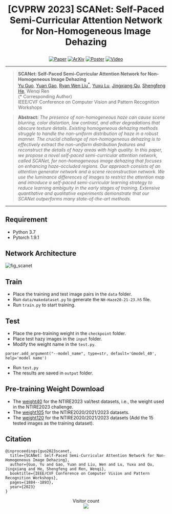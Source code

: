 # <p align=center> [CVPRW 2023] SCANet: Self-Paced Semi-Curricular Attention Network for Non-Homogeneous Image Dehazing</p>

<div align="center">
  
[![Paper](https://img.shields.io/badge/SCANet-Paper-blue.svg)](https://openaccess.thecvf.com/content/CVPR2023W/NTIRE/html/Guo_SCANet_Self-Paced_Semi-Curricular_Attention_Network_for_Non-Homogeneous_Image_Dehazing_CVPRW_2023_paper.html)
[![ArXiv](https://img.shields.io/badge/SCANet-ArXiv-red.svg)](http://arxiv.org/abs/2304.08444)
[![Poster](https://img.shields.io/badge/SCANet-Poster-green.svg)](https://github.com/gy65896/SCANet/blob/main/poster/SCANet_poster.png)
[![Video](https://img.shields.io/badge/SCANet-Video-orange.svg)](https://drive.google.com/file/d/1KsfrAPUKTZR2QPqO9X8QDdmyl9AHJC7t/view)

</div>

---
>**SCANet: Self-Paced Semi-Curricular Attention Network for Non-Homogeneous Image Dehazing**<br>
>[Yu Guo](https://scholar.google.com/citations?user=klYz-acAAAAJ&hl=zh-CN), [Yuan Gao](https://scholar.google.com/citations?user=4JpRnU4AAAAJ&hl=zh-CN), [Ryan Wen Liu<sup>*</sup>](http://mipc.whut.edu.cn/index.html), [Yuxu Lu](https://scholar.google.com/citations?user=XXge2_0AAAAJ&hl=zh-CN), [Jingxiang Qu](https://scholar.google.com/citations?user=9zK-zGoAAAAJ&hl=zh-CN), [Shengfeng He](http://www.shengfenghe.com/), Wenqi Ren<br>
>(* Corresponding Author)<br>
>IEEE/CVF Conference on Computer Vision and Pattern Recognition Workshops

> **Abstract:** *The presence of non-homogeneous haze can cause scene blurring, color distortion, low contrast, and other degradations that obscure texture details. Existing homogeneous dehazing methods struggle to handle the non-uniform distribution of haze in a robust manner. The crucial challenge of non-homogeneous dehazing is to effectively extract the non-uniform distribution features and reconstruct the details of hazy areas with high quality. In this paper, we propose a novel self-paced semi-curricular attention network, called SCANet, for non-homogeneous image dehazing that focuses on enhancing haze-occluded regions. Our approach consists of an attention generator network and a scene reconstruction network. We use the luminance differences of images to restrict the attention map and introduce a self-paced semi-curricular learning strategy to reduce learning ambiguity in the early stages of training. Extensive quantitative and qualitative experiments demonstrate that our SCANet outperforms many state-of-the-art methods.*
<hr />

## Requirement

- Python 3.7
- Pytorch 1.9.1

## Network Architecture
![fig_scanet](https://user-images.githubusercontent.com/48637474/232728784-74728cd8-c18e-40b8-a275-1b2ca24a05e7.png)

## Train

* Place the training and test image pairs in the `data` folder.
* Run `data/makedataset.py` to generate the `NH-Haze20-21-23.h5` file.
* Run `train.py` to start training.

## Test

* Place the pre-training weight in the `checkpoint` folder.
* Place test hazy images in the `input` folder.
* Modify the weight name in the `test.py`.<br> 
```
parser.add_argument("--model_name", type=str, default='Gmodel_40', help='model name')
```
* Run `test.py`
* The results are saved in `output` folder.



## Pre-training Weight Download

* The [weight40](https://drive.google.com/file/d/15-M7bGwZkXtCato_kEfLi1VOq-tjblPL/view?usp=share_link) for the NTIRE2023 val/test datasets, i.e., the weight used in the NTIRE2023 challenge.
* The [weight105](https://drive.google.com/file/d/1ATye3j81n62VHXwGihShazYnMoEbTMLd/view?usp=share_link) for the NTIRE2020/2021/2023 datasets.
* The [weight120](https://drive.google.com/file/d/1sC81YfqOa82irk_Dy37I9oxpX4zniS2z/view?usp=share_link) for the NTIRE2020/2021/2023 datasets (Add the 15 tested images as the training dataset).

## Citation

```
@inproceedings{guo2023scanet,
  title={SCANet: Self-Paced Semi-Curricular Attention Network for Non-Homogeneous Image Dehazing},
  author={Guo, Yu and Gao, Yuan and Liu, Wen and Lu, Yuxu and Qu, Jingxiang and He, Shengfeng and Ren, Wenqi},
  booktitle={IEEE/CVF Conference on Computer Vision and Pattern Recognition Workshops},
  pages={1884--1893},
  year={2023}
}
```

</div>
<p align="center"> 
  Visitor count<br>
  <img src="https://profile-counter.glitch.me/gy65896_SCANet/count.svg" />
</p>
